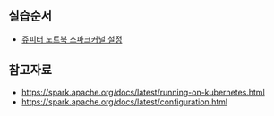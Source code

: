 


## 실습순서 ##

* [쥬피터 노트북 스파크커널 설정](https://github.com/gnosia93/spark-on-eks/blob/main/jupyter-scala-spark-setup.md)

## 참고자료 ##

*  https://spark.apache.org/docs/latest/running-on-kubernetes.html
*  https://spark.apache.org/docs/latest/configuration.html
